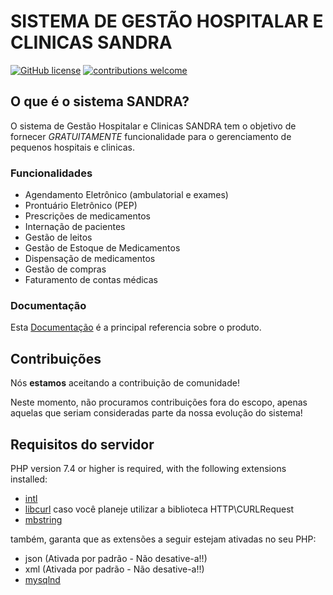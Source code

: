 # SISTEMA DE GESTÃO HOSPITALAR E CLINICAS SANDRA
[![GitHub license](https://img.shields.io/github/license/emanuelpv/sandra)](https://github.com/emanuelpv/sandra/blob/develop/LICENSE)
[![contributions welcome](https://img.shields.io/badge/contributions-welcome-brightgreen.svg?style=flat)](https://github.com/emanuelpv/sandra/pulls)
<br>

## O que é o sistema SANDRA?

O sistema de Gestão Hospitalar e Clinicas SANDRA tem o objetivo de fornecer *GRATUITAMENTE* funcionalidade para o gerenciamento de pequenos hospitais e clinicas.


### Funcionalidades

- Agendamento Eletrônico (ambulatorial e exames)
- Prontuário Eletrônico (PEP)
- Prescrições de medicamentos
- Internação de pacientes
- Gestão de leitos
- Gestão de Estoque de Medicamentos
- Dispensação de medicamentos
- Gestão de compras
- Faturamento de contas médicas


### Documentação

Esta [Documentação](https://emanuelpv.github.io/documentacao/) é a principal referencia sobre o produto.



## Contribuições

Nós **estamos** aceitando a contribuição  de comunidade!

Neste momento, não procuramos contribuições fora do escopo, apenas aquelas que seriam consideradas parte da nossa evolução do sistema!


## Requisitos do servidor

PHP version 7.4 or higher is required, with the following extensions installed:


- [intl](http://php.net/manual/en/intl.requirements.php)
- [libcurl](http://php.net/manual/en/curl.requirements.php) caso você planeje utilizar a biblioteca HTTP\CURLRequest
- [mbstring](http://php.net/manual/en/mbstring.installation.php)

também, garanta que as extensões a seguir estejam ativadas no seu PHP:

- json (Ativada por padrão - Não desative-a!!)
- xml (Ativada por padrão - Não desative-a!!)
- [mysqlnd](http://php.net/manual/en/mysqlnd.install.php)

